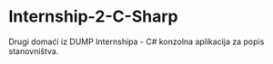 # Internship-2-C-Sharp

Drugi domaći iz DUMP Internshipa - C# konzolna aplikacija za popis stanovništva.